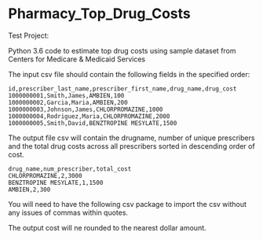 # Pharmacy_Top_Drug_Costs
Test Project:

Python 3.6 code to estimate top drug costs using sample dataset from Centers for Medicare & Medicaid Services

The input csv file should contain the following fields in the specified order:


```
id,prescriber_last_name,prescriber_first_name,drug_name,drug_cost
1000000001,Smith,James,AMBIEN,100
1000000002,Garcia,Maria,AMBIEN,200
1000000003,Johnson,James,CHLORPROMAZINE,1000
1000000004,Rodriguez,Maria,CHLORPROMAZINE,2000
1000000005,Smith,David,BENZTROPINE MESYLATE,1500
```


The output file csv will contain the drugname, number of unique prescribers and the total drug costs across all prescribers sorted in descending order of cost.
```
drug_name,num_prescriber,total_cost
CHLORPROMAZINE,2,3000
BENZTROPINE MESYLATE,1,1500
AMBIEN,2,300
```

You will need to have the following csv package to import the csv without any issues of commas within quotes.

The output cost will ne rounded to the nearest dollar amount.


